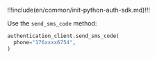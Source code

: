 !!!include(en/common/init-python-auth-sdk.md)!!!

Use the `send_sms_code` method:

```python
authentication_client.send_sms_code(
  phone="176xxxx6754",
)
```
